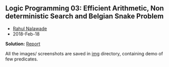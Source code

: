 ## Logic Programming 03: Efficient Arithmetic, Non deterministic Search and Belgian Snake Problem

- [Rahul Nalawade](https://github.com/rahul1947)
- 2018-Feb-18

**Solution:** [Report]()

All the images/ screenshots are saved in [img]() directory, containing demo of few predicates.